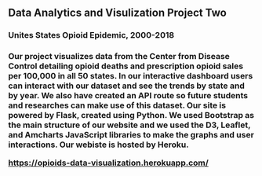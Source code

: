 <h2>Data Analytics and Visulization Project Two</h2>
<h3> Unites States Opioid Epidemic, 2000-2018<h3>

Our project visualizes data from the Center from Disease Control detailing opioid deaths and prescription opioid sales per 100,000 in all 50 states. In our interactive dashboard users can interact with our dataset and see the trends by state and by year. We also have created an API route so future students and researches can make use of this dataset. Our site is powered by Flask, created using Python. We used Bootstrap as the main structure of our website and we used the D3, Leaflet, and Amcharts JavaScript libraries to make the graphs and user interactions. Our webiste is hosted by Heroku.

https://opioids-data-visualization.herokuapp.com/
